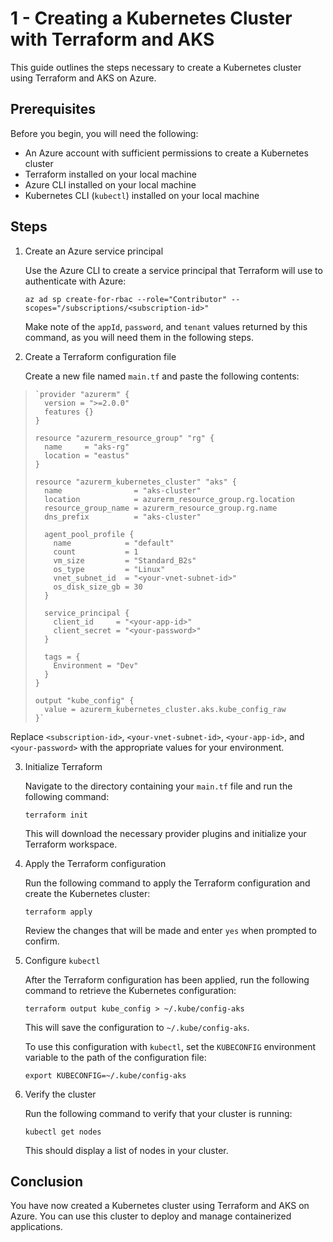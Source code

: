 # 1 - Creating a Kubernetes Cluster with Terraform and AKS

This guide outlines the steps necessary to create a Kubernetes cluster using Terraform and AKS on Azure.

## Prerequisites

Before you begin, you will need the following:

-   An Azure account with sufficient permissions to create a Kubernetes cluster
-   Terraform installed on your local machine
-   Azure CLI installed on your local machine
-   Kubernetes CLI (`kubectl`) installed on your local machine

## Steps

1.  Create an Azure service principal
    
    Use the Azure CLI to create a service principal that Terraform will use to authenticate with Azure:
    
    
    `az ad sp create-for-rbac --role="Contributor" --scopes="/subscriptions/<subscription-id>"` 
    
    Make note of the `appId`, `password`, and `tenant` values returned by this command, as you will need them in the following steps.
    
2.  Create a Terraform configuration file
    
    Create a new file named `main.tf` and paste the following contents:
    
    

>     `provider "azurerm" {
>       version = ">=2.0.0"
>       features {}
>     }
>     
>     resource "azurerm_resource_group" "rg" {
>       name     = "aks-rg"
>       location = "eastus"
>     }
>     
>     resource "azurerm_kubernetes_cluster" "aks" {
>       name                = "aks-cluster"
>       location            = azurerm_resource_group.rg.location
>       resource_group_name = azurerm_resource_group.rg.name
>       dns_prefix          = "aks-cluster"
>     
>       agent_pool_profile {
>         name            = "default"
>         count           = 1
>         vm_size         = "Standard_B2s"
>         os_type         = "Linux"
>         vnet_subnet_id  = "<your-vnet-subnet-id>"
>         os_disk_size_gb = 30
>       }
>     
>       service_principal {
>         client_id     = "<your-app-id>"
>         client_secret = "<your-password>"
>       }
>     
>       tags = {
>         Environment = "Dev"
>       }
>     }
>     
>     output "kube_config" {
>       value = azurerm_kubernetes_cluster.aks.kube_config_raw
>     }`

    
Replace `<subscription-id>`, `<your-vnet-subnet-id>`, `<your-app-id>`, and `<your-password>` with the appropriate values for your environment.
    
3.  Initialize Terraform
    
    Navigate to the directory containing your `main.tf` file and run the following command:
        
    `terraform init` 
    
    This will download the necessary provider plugins and initialize your Terraform workspace.
    
4.  Apply the Terraform configuration
    
    Run the following command to apply the Terraform configuration and create the Kubernetes cluster:
        
    `terraform apply` 
    
    Review the changes that will be made and enter `yes` when prompted to confirm.
    
5.  Configure `kubectl`
    
    After the Terraform configuration has been applied, run the following command to retrieve the Kubernetes configuration:
        
    `terraform output kube_config > ~/.kube/config-aks` 
    
    This will save the configuration to `~/.kube/config-aks`.
    
    To use this configuration with `kubectl`, set the `KUBECONFIG` environment variable to the path of the configuration file:
        
    `export KUBECONFIG=~/.kube/config-aks` 
    
6.  Verify the cluster
    
    Run the following command to verify that your cluster is running:
        
    `kubectl get nodes` 
    
    This should display a list of nodes in your cluster.
    

## Conclusion

You have now created a Kubernetes cluster using Terraform and AKS on Azure. You can use this cluster to deploy and manage containerized applications.
